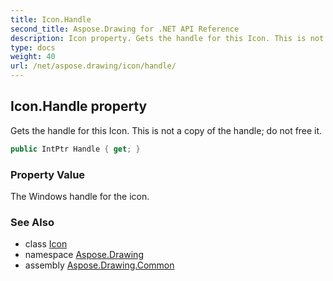 ```yaml
---
title: Icon.Handle
second_title: Aspose.Drawing for .NET API Reference
description: Icon property. Gets the handle for this Icon. This is not a copy of the handle do not free it
type: docs
weight: 40
url: /net/aspose.drawing/icon/handle/
---
```

## Icon.Handle property

Gets the handle for this Icon. This is not a copy of the handle; do not free it.

```csharp
public IntPtr Handle { get; }
```

### Property Value

The Windows handle for the icon.

### See Also

* class [Icon](../)
* namespace [Aspose.Drawing](../../icon/)
* assembly [Aspose.Drawing.Common](../../../)


